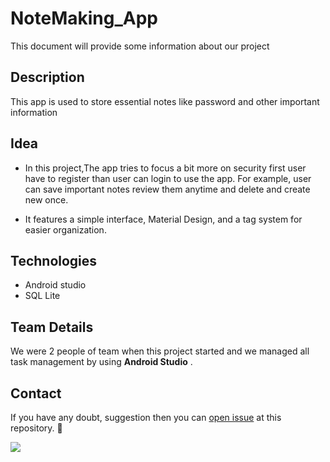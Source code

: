 # NoteMaking_App

This document will provide some information about our project

## Description

This app is used to store essential notes like password and other important information

## Idea

 - In this project,The app tries to focus a bit more on security first user have to register than user can login to use the app. For example, user can save important notes review them anytime and delete and create new once.  
 
 -  It features a simple interface, Material Design, and a tag system for easier organization.

## Technologies

- Android studio 
- SQL Lite

## Team Details

We were 2 people of team when this project started and we managed all task management by using **Android Studio** .

## Contact

If you have any doubt, suggestion then you can [open issue](HTTPS://guides.github.com/features/issues/) at this repository. :wave:

<img src="https://user-images.githubusercontent.com/64978820/87234514-98dc1d00-c39f-11ea-9344-7948a02373df.png">
